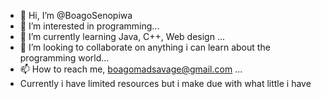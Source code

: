 - 👋 Hi, I’m @BoagoSenopiwa
- 👀 I’m interested in programming...
- 🌱 I’m currently learning Java, C++, Web design ...
- 💞️ I’m looking to collaborate on anything i can learn about the programming world...
- 📫 How to reach me, boagomadsavage@gmail.com ...
- Currently i have limited resources but i make due with what little i have
<!---
BoagoSenopiwa/BoagoSenopiwa is a ✨ special ✨ repository because its `README.md` (this file) appears on your GitHub profile.
You can click the Preview link to take a look at your changes.
--->
